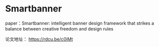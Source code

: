 # Smartbanner
paper：Smartbanner: intelligent banner design framework that strikes a balance between creative freedom and design rules

论文地址：
https://rdcu.be/c0iMt
